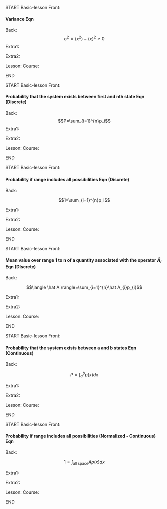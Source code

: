 START
Basic-lesson
Front: 
#### Variance Eqn


Back: 
$$\sigma^{2}= \langle x^{2}\rangle-\langle x \rangle^{2} \geq 0$$
Extra1:

Extra2:

Lesson:
Course:
<!--ID: 1658513210552-->
END

START
Basic-lesson
Front: 
#### Probability that the system exists between first and nth state Eqn (Discrete)


Back: 
$$P=\sum_{i=1}^{n}p_i$$
Extra1:

Extra2:

Lesson:
Course:
<!--ID: 1658513210556-->
END

START
Basic-lesson
Front: 
#### Probability if range includes all possibilities Eqn (Discrete)
Back: 

$$1=\sum_{i=1}^{n}p_i$$

Extra1:

Extra2:

Lesson:
Course:
<!--ID: 1658513210560-->
END

START
Basic-lesson
Front: 
#### Mean value over range 1 to n of a quantity associated with the operator $\hat A_{i}$ Eqn (DIscrete)
Back: 

$$\langle \hat A \rangle=\sum_{i=1}^{n}\hat A_{i}p_{i}$$

Extra1:

Extra2:

Lesson:
Course:
<!--ID: 1658513210563-->
END

START
Basic-lesson
Front: 
#### Probability that the system exists between a and b states Eqn (Continuous)
Back: 

$$P=\int_{a}^{b}p(x)dx$$

Extra1:

Extra2:

Lesson:
Course:
<!--ID: 1658513210566-->
END

START
Basic-lesson
Front: 
#### Probability if range includes all possibilities (Normalized - Continuous) Eqn 
Back: 

$$1=\int_{\text{all space}} Ap (x)dx$$

Extra1:

Extra2:

Lesson:
Course:
<!--ID: 1658513210570-->
END

